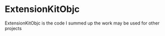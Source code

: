 # ExtensionKitObjc

ExtensionKitObjc is the code I summed up the work may be used for other projects
